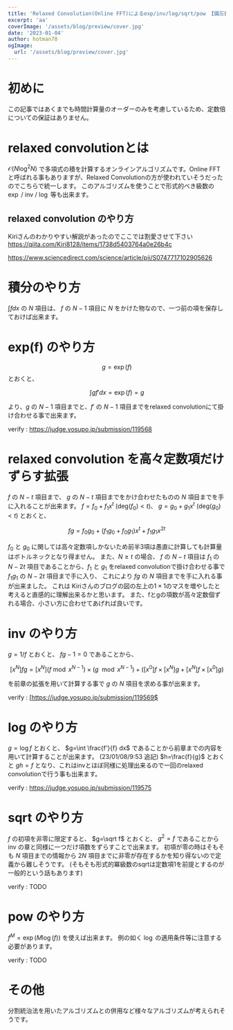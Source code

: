```yaml
---
title: 'Relaxed Convolution(Online FFT)によるexp/inv/log/sqrt/pow 【備忘録】'
excerpt: 'aa'
coverImage: '/assets/blog/preview/cover.jpg'
date: '2023-01-04'
author: hotman78
ogImage:
  url: '/assets/blog/preview/cover.jpg'
---
```

# 初めに
この記事ではあくまでも時間計算量のオーダーのみを考慮しているため、定数倍についての保証はありません。

# relaxed convolutionとは
$\mathcal{O}(N\log ^2 N)$ で多項式の積を計算するオンラインアルゴリズムです。Online FFTと呼ばれる事もありますが、Relaxed Convolutionの方が使われていそうだったのでこちらで統一します。
このアルゴリズムを使うことで形式的べき級数の $\exp$ / $\mathrm{inv}$ / $\log$ 等も出来ます。

## relaxed convolution のやり方
Kiriさんのわかりやすい解説があったのでここでは割愛させて下さい
https://qiita.com/Kiri8128/items/1738d5403764a0e26b4c

https://www.sciencedirect.com/science/article/pii/S0747717102905626

# 積分のやり方
$\int f dx$ の $N$ 項目は、 $f$ の $N-1$ 項目に $N$ をかけた物なので、一つ前の項を保存しておけば出来ます。

# exp(f) のやり方
$$
g=\exp(f)
$$
とおくと、

$$
\int gf' dx =\exp(f)=g
$$

より、$g$ の $N-1$ 項目までと、$f'$ の $N-1$ 項目までをrelaxed convolutionにて掛け合わせる事で出来ます。

verify : https://judge.yosupo.jp/submission/119568

# relaxed convolution を高々定数項だけずらす拡張
$f$ の $N-t$ 項目まで、 $g$ の $N-t$ 項目までをかけ合わせたものの $N$ 項目までを手に入れることが出来ます。
$f=f_0+f_1x^t$ ($\mathrm{deg}(f_0) \lt t$)、 $g=g_0+g_1x^t$ ($\mathrm{deg}(g_0) \lt t$) とおくと、

$$
fg=f_0g_0+(f_1g_0+f_0g_1)x^t+f_1g_1x^{2t}
$$

$f_0$ と $g_0$ に関しては高々定数項しかないため前半3項は愚直に計算しても計算量はボトルネックとなり得ません。
また、$N \geq t$ の場合、 $f$ の $N-t$ 項目は $f_1$ の $N-2t$ 項目であることから、$f_1$ と $g_1$ をrelaxed convolutionで掛け合わせる事で $f_1g_1$ の $N-2t$ 項目まで手に入り、
これにより $fg$ の $N$ 項目までを手に入れる事が出来ました。
これは Kiriさんのブログの図の左上の$1 \times 1$のマスを増やしたと考えると直感的に理解出来るかと思います。
また、fとgの項数が高々定数個ずれる場合、小さい方に合わせてあげれば良いです。

# inv のやり方
$g=1/f$ とおくと、 $fg-1=0$ であることから、

$$[x^N] fg = [x^N] (f \bmod x^{N-1}) \times (g \mod x^{N-1}) + ([x^0]f \times [x^N]g + [x^N]f  \times [x^0]g)$$

を前章の拡張を用いて計算する事で $g$ の $N$ 項目を求める事が出来ます。

verify : [https://judge.yosupo.jp/submission/119569$

# log のやり方
$g=\log f$ とおくと、 $g=\int \frac{f'}{f} dx$ であることから前章までの内容を用いて計算することが出来ます。
(23/01/08/9:53 追記) $h=\frac{f}{g}$ とおくと $gh=f$ となり、これはinvとほぼ同様に処理出来るので一回のrelaxed convolutionで行う事も出来ます。

verify : https://judge.yosupo.jp/submission/119575

# sqrt のやり方
$f$ の初項を非零に限定すると、 $g=\sqrt f$ とおくと、 $g^2=f$ であることから inv の章と同様に一つだけ項数をずらすことで出来ます。
初項が零の時はそもそも  $N$ 項目までの情報から $2N$ 項目までに非零が存在するかを知り得ないので定義から難しそうです。
(そもそも形式的冪級数のsqrtは定数項1を前提とするのが一般的という話もあります)

verify : TODO
 
# pow のやり方
$f^M=\exp (M\log (f))$ を使えば出来ます。
例の如く $\log$ の適用条件等に注意する必要があります。

verify : TODO

# その他
分割統治法を用いたアルゴリズムとの併用など様々なアルゴリズムが考えられそうです。
